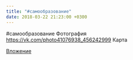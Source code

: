 ```yaml
---
title: "#самообразование"
date: 2018-03-22 21:23:00 +0300
---
```


#самообразование
Фотография
https://vk.com/photo41076938_456242999
Карта

[Вложение](https://vk.com/photo41076938_456242999)
